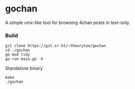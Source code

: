 # gochan

A simple unix-like tool for browsing 4chan posts in text-only.

### Build

```
git clone https://git.sr.ht/~theorytoe/gochan
cd ./gochan
go mod tidy
go run main.go -h
```

Standalone binary
```
make
./gochan
```

